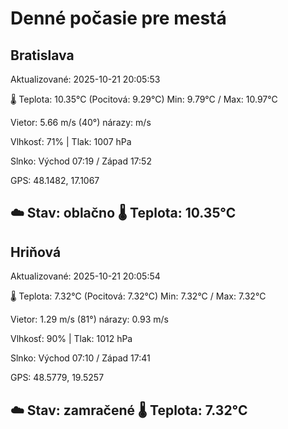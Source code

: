 ﻿# Denné počasie pre mestá

## Bratislava
Aktualizované: 2025-10-21 20:05:53

🌡️ Teplota: 10.35°C 
(Pocitová: 9.29°C)
Min: 9.79°C / Max: 10.97°C

Vietor: 5.66 m/s    (40°) 
nárazy:  m/s

Vlhkosť: 71% | Tlak: 1007 hPa

Slnko: Východ 07:19 / Západ 17:52

GPS: 48.1482, 17.1067

☁️ Stav: oblačno        🌡️ Teplota: 10.35°C
---

## Hriňová
Aktualizované: 2025-10-21 20:05:54

🌡️ Teplota: 7.32°C 
(Pocitová: 7.32°C)
Min: 7.32°C / Max: 7.32°C

Vietor: 1.29 m/s (81°)
nárazy: 0.93 m/s

Vlhkosť: 90% | Tlak: 1012 hPa

Slnko: Východ 07:10 / Západ 17:41

GPS: 48.5779, 19.5257

☁️ Stav: zamračené        🌡️ Teplota: 7.32°C
---
